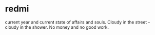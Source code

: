 # redmi
current year and current state of affairs and souls.
Cloudy in the street - cloudy in the shower. No money and no good work.

